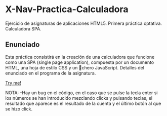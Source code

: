 # X-Nav-Practica-Calculadora
Ejercicio de asignaturas de aplicaciones HTML5. Primera práctica optativa. Calculadora SPA.

## Enunciado

Esta práctica consistirá en la creación de una calculadora que funcione como una SPA (single page application), compuesta por un documento HTML, una hoja de estilo CSS y un chero JavaScript. Detalles del enunciado en el programa de la asignatura.


[Try me!](https://crisng4.github.io/X-Nav-Practica-Calculadora/calculadora.html)


NOTA: 
-Hay un bug en el código, en el caso que se pulse la tecla enter si los números se han introducido mezclando clicks y pulsando teclas, el resultado que aparece es el resultado de la cuenta y el último botón al que se hizo click.


